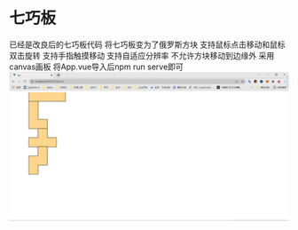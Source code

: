 # 七巧板
已经是改良后的七巧板代码 将七巧板变为了俄罗斯方块 
支持鼠标点击移动和鼠标双击旋转
支持手指触摸移动
支持自适应分辨率
不允许方块移动到边缘外
采用canvas画板
将App.vue导入后npm run serve即可
![image](https://github.com/pumpkin12135/qiqiaoban/blob/main/hello.png)
